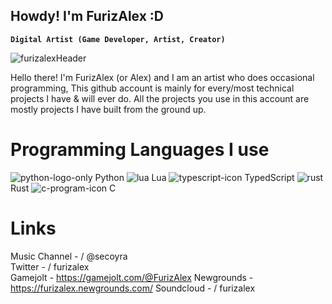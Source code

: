 ## Howdy! I'm FurizAlex :D
**`Digital Artist (Game Developer, Artist, Creator)`**

![furizalexHeader](https://github.com/user-attachments/assets/ede51c99-b186-4d8f-9e3d-3af0fb67a1aa)

Hello there! I'm FurizAlex (or Alex) and I am an artist who does occasional programming,
This github account is mainly for every/most technical projects I have & will ever do.
All the projects you use in this account are mostly projects I have built from the ground up.

# Programming Languages I use
![python-logo-only](https://github.com/user-attachments/assets/9e12c6a0-3fad-424b-84b3-11ce2b510dd3) 
Python
![lua](https://github.com/user-attachments/assets/83836d7d-4b3b-4dda-9c55-5a50255dff02) 
Lua
![typescript-icon](https://github.com/user-attachments/assets/672c09ec-ed1b-4f3b-8468-0a06b34a4482) 
TypedScript
![rust](https://github.com/user-attachments/assets/80f53607-575c-488a-9e97-04b14f2dc0ac) 
Rust
![c-program-icon](https://github.com/user-attachments/assets/93671e7a-c795-45e3-9ca5-bdab8ad70b51) 
C

# Links
Music Channel -    / @secoyra  
Twitter -   / furizalex  
Gamejolt - https://gamejolt.com/@FurizAlex
Newgrounds - https://furizalex.newgrounds.com/
Soundcloud -   / furizalex  
